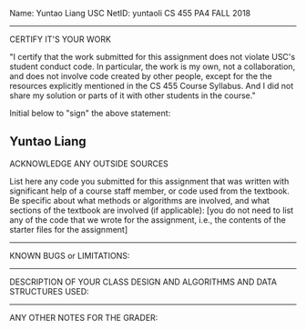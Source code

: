 
Name: Yuntao Liang
USC NetID: yuntaoli
CS 455 PA4
FALL 2018

----------------------------------------------
CERTIFY IT'S YOUR WORK

"I certify that the work submitted for this assignment does not
violate USC's student conduct code.  In particular, the work is my
own, not a collaboration, and does not involve code created by other
people, except for the the resources explicitly mentioned in the CS 455
Course Syllabus.  And I did not share my solution or parts of it with
other students in the course."

Initial below to "sign" the above statement:

Yuntao Liang
----------------------------------------------
ACKNOWLEDGE ANY OUTSIDE SOURCES

List here any code you submitted for this assignment that was written
with significant help of a course staff member, or code used from the
textbook.  Be specific about what methods or algorithms are involved,
and what sections of the textbook are involved (if applicable): [you do
not need to list any of the code that we wrote for the assignment,
i.e., the contents of the starter files for the assignment]



----------------------------------------------
KNOWN BUGS or LIMITATIONS:



----------------------------------------------
DESCRIPTION OF YOUR CLASS DESIGN AND ALGORITHMS AND DATA STRUCTURES USED:



----------------------------------------------
ANY OTHER NOTES FOR THE GRADER:
